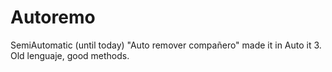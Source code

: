 # Autoremo
SemiAutomatic (until today) "Auto remover compañero" made it in Auto it 3. Old lenguaje, good methods.
